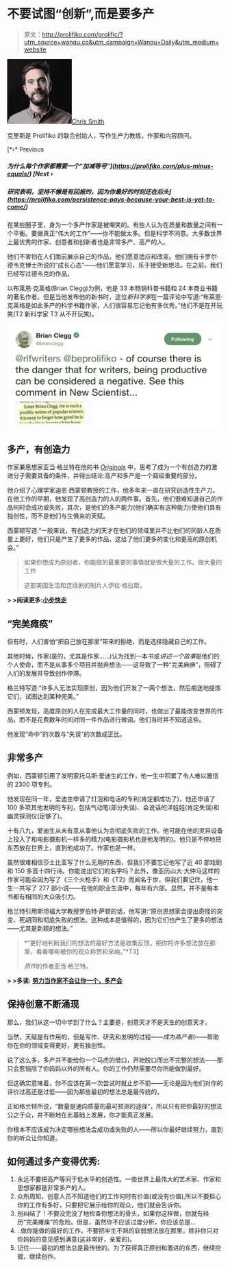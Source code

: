 # 不要试图“创新”,而是要多产

> 原文：<http://prolifiko.com/prolific/?utm_source=wanqu.co&utm_campaign=Wanqu+Daily&utm_medium=website>

![](img/bbc39dfaf0be8e1e50cc52e3c5db2940.png)[Chris Smith](https://prolifiko.com/author/chris/ "Posts by Chris Smith")

克里斯是 Prolifiko 的联合创始人，写作生产力教练，作家和内容顾问。

<nav class="dtb-single-post-nav">[*‹* Previous

##### 为什么每个作家都需要一个“加减等号”](https://prolifiko.com/plus-minus-equals/) [Next *›*

##### 研究表明，坚持不懈是有回报的，因为你最好的时刻还在后头](https://prolifiko.com/persistence-pays-because-your-best-is-yet-to-come/) </nav>

在某些圈子里，身为一个多产作家是被嘲笑的。有些人认为在质量和数量之间有一个平衡。要做真正“伟大的工作”——你不能做太多。但是科学不同意。大多数世界上最优秀的作家、创意者和创新者也是非常多产、高产的人。

他们不害怕在人们面前展示自己的作品，他们愿意适应和改变。他们拥有卡罗尔·德韦克博士所说的“成长心态”——他们愿意学习，乐于接受新想法。在之前，我们已经写过德韦克的作品。

以布莱恩·克莱格(Brian Clegg)为例，他是 33 本畅销科普书籍和 24 本商业书籍的著名作者。但是当他发布他的新书时，这位*新科学家*在一篇评论中写道:“布莱恩·克莱格是如此多产的科学书籍作家，人们很容易忘记他有多优秀。”他们不是在开玩笑(T2 新科学家 T3 从不开玩笑)。

![](img/d3698417b570cb4befcfbc9a5b3e5d78.png)

## 多产，有创造力

作家兼思想家亚当·格兰特在他的书 [*Originals*](https://www.amazon.co.uk/Originals-How-Non-conformists-Change-World/dp/0753556979/ref=sr_1_1?ie=UTF8&qid=1473850071&sr=8-1&keywords=originals) 中，思考了成为一个有创造力的激进分子需要具备的条件，并得出结论:高产和多产是一个超级重要的部分。

他介绍了心理学家迪恩·西蒙顿教授的工作，他多年来一直在研究创造性生产力。在他工作的早期，他发现了高创造力的人的两件事。首先，他们很难知道自己的作品何时会成功或失败，其次，是他们的多产能力(他们确实有这种能力)使他们具有独创性，而不是他们与生俱来的天赋。

西蒙顿写道:“一般来说，有创造力的天才在他们的领域里并不比他们的同龄人在质量上更好，他们只是产生了更多的作品，这给了他们更多的变化和更高的原创机会。”

> 如果你想成为原创者，你能做的最重要的事情就是做大量的工作。做大量的工作
> 
> 这部美国生活和连续剧的制片人伊拉·格拉斯。

**> >阅读更多:[小步快走](https://prolifiko.com/small-steps/)**

## “完美瘫痪”

但有时，人们害怕“把自己放在那里”带来的拒绝，而是选择隐藏自己的工作。

其他时候，作家(是的，尤其是作家……)认为找到一本书或*讲述一个故事*是他们的个人使命，而不是从事多个项目并抛弃想法——这导致了一种“完美麻痹”，阻碍了人们的发展并导致创作停滞。

格兰特写道:“许多人无法实现原创，因为他们开发了一两个想法，然后痴迷地提炼它们，试图达到某种完美。”

西蒙顿发现，高度原创的人在完成最大工作量的同时，也做出了最能改变世界的作品，而不是花费数年时间对同一件作品进行微调。他们当时并不知道这些。

他发现“命中”的次数与“失误”的次数成正比。

## 非常多产

例如，西蒙顿引用了发明家托马斯·爱迪生的工作，他一生中积累了令人难以置信的 2300 项专利。

他发现在同一年，爱迪生申请了灯泡和电话的专利(肯定都成功了)，他还申请了 100 多项其他发明的专利，包括气动笔(部分失误)、会说话的洋娃娃(肯定失误)和幽灵探测仪(足够了)。

十有八九，爱迪生从未有意从事他认为会彻底失败的工作。他可能在他的灵异设备上投入了和电影摄影机一样多的精力(电影摄影机也是他发明的)。他只是不停地把东西放在世界上，直到他成功了。作家也是一样。

虽然很难相信莎士比亚写了什么无用的东西，但我们不要忘记他写了近 40 部戏剧和 150 多首十四行诗。你能说出它们的名字吗？此外，像亚历山大·大仲马这样的作家可能会因为写了《三个火枪手》和《T2》而闻名于世，但我们要记住，他一生一共写了 277 部小说——在他的职业生涯中，每年有六部。显然，并不是每本书都有相同的大众吸引力。

格兰特引用斯坦福大学教授罗伯特·萨顿的话，他写道:“原创思想家会提出奇怪的突变、死胡同和彻底失败的想法。这种成本是值得的，因为它们也产生了更多的想法——尤其是新颖的想法。”

> *“更好地判断我们的想法的最好方法是收集反馈。把你的许多想法放在那里，看看哪些被你的观众称赞和采纳。”*T3】
> 
> *原作*的作者亚当·格兰特。

**> >多读:** [**努力当作家不会让你一个，多产会**](https://prolifiko.com/why-being-prolific-makes-you-a-better-writer/)

## 保持创意不断涌现

那么，我们从这一切中学到了什么？主要是，创意天才不是天生的创意天才。

当然，天赋是有作用的，但是写作、研究和发明的过程——*成为高产者(*——帮助你在你的领域变得更好，更有独创性。

说了这么多，多产并不能给你一个马虎的借口，开始脱口而出不完整的想法——那只会惹恼除了你妈妈以外的所有人。你的工作仍然需要尽你所能做到最好。

但这确实意味着，你不应该在第一次尝试时就止步不前——无论是因为他们对你的评价过高还是过低——因为那些最初的想法总是最传统的。

正如格兰特所说，“数量是通向质量的最可预测的途径”，所以只有把你最好的想法公之于众，并不断地在此基础上发展，你才能真正发展。

你根本不应该成为决定哪些想法会成功或失败的人——所以你最好继续努力，直到你的听众让你知道。

## 如何通过多产变得优秀:

1.  永远不要把高产等同于低水平的创造性。一些世界上最伟大的艺术家、作家和思想家都是非常多产的人。
2.  众所周知，创意人员不知道他们的工作何时有价值(或没有价值),所以不要担心你的工作有多好，只要把它展示给你的观众，他们就会告诉你。
3.  别纠结了！不要没完没了地检查你想法的骨头，如果你这样做，你就有经历“完美瘫痪”的危险。但是，虽然你不应该过度分析，你应该总是…
4.  ..做你能做的最好的工作。不要把半生不熟的软弱想法放在那里，除非你只对你妈妈的意见感到满意(这非常好，亲爱的)。
5.  记住——最初的想法总是最传统的。为了获得真正原创和激进的东西，继续挖掘，继续创作。